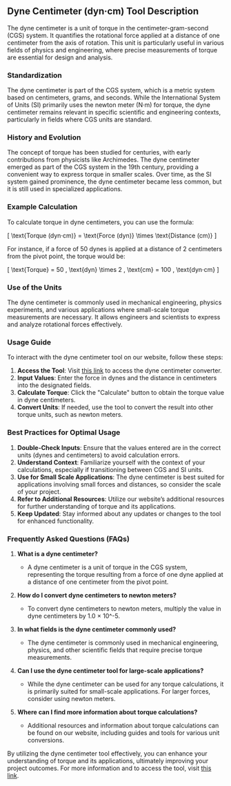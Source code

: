 ## Dyne Centimeter (dyn·cm) Tool Description

The dyne centimeter is a unit of torque in the centimeter-gram-second (CGS) system. It quantifies the rotational force applied at a distance of one centimeter from the axis of rotation. This unit is particularly useful in various fields of physics and engineering, where precise measurements of torque are essential for design and analysis.

### Standardization

The dyne centimeter is part of the CGS system, which is a metric system based on centimeters, grams, and seconds. While the International System of Units (SI) primarily uses the newton meter (N·m) for torque, the dyne centimeter remains relevant in specific scientific and engineering contexts, particularly in fields where CGS units are standard.

### History and Evolution

The concept of torque has been studied for centuries, with early contributions from physicists like Archimedes. The dyne centimeter emerged as part of the CGS system in the 19th century, providing a convenient way to express torque in smaller scales. Over time, as the SI system gained prominence, the dyne centimeter became less common, but it is still used in specialized applications.

### Example Calculation

To calculate torque in dyne centimeters, you can use the formula:

\[ \text{Torque (dyn·cm)} = \text{Force (dyn)} \times \text{Distance (cm)} \]

For instance, if a force of 50 dynes is applied at a distance of 2 centimeters from the pivot point, the torque would be:

\[ \text{Torque} = 50 \, \text{dyn} \times 2 \, \text{cm} = 100 \, \text{dyn·cm} \]

### Use of the Units

The dyne centimeter is commonly used in mechanical engineering, physics experiments, and various applications where small-scale torque measurements are necessary. It allows engineers and scientists to express and analyze rotational forces effectively.

### Usage Guide

To interact with the dyne centimeter tool on our website, follow these steps:

1. **Access the Tool**: Visit [this link](https://www.inayam.co/unit-converter/torque) to access the dyne centimeter converter.
2. **Input Values**: Enter the force in dynes and the distance in centimeters into the designated fields.
3. **Calculate Torque**: Click the "Calculate" button to obtain the torque value in dyne centimeters.
4. **Convert Units**: If needed, use the tool to convert the result into other torque units, such as newton meters.

### Best Practices for Optimal Usage

1. **Double-Check Inputs**: Ensure that the values entered are in the correct units (dynes and centimeters) to avoid calculation errors.
2. **Understand Context**: Familiarize yourself with the context of your calculations, especially if transitioning between CGS and SI units.
3. **Use for Small Scale Applications**: The dyne centimeter is best suited for applications involving small forces and distances, so consider the scale of your project.
4. **Refer to Additional Resources**: Utilize our website’s additional resources for further understanding of torque and its applications.
5. **Keep Updated**: Stay informed about any updates or changes to the tool for enhanced functionality.

### Frequently Asked Questions (FAQs)

1. **What is a dyne centimeter?**
   - A dyne centimeter is a unit of torque in the CGS system, representing the torque resulting from a force of one dyne applied at a distance of one centimeter from the pivot point.

2. **How do I convert dyne centimeters to newton meters?**
   - To convert dyne centimeters to newton meters, multiply the value in dyne centimeters by 1.0 × 10^-5.

3. **In what fields is the dyne centimeter commonly used?**
   - The dyne centimeter is commonly used in mechanical engineering, physics, and other scientific fields that require precise torque measurements.

4. **Can I use the dyne centimeter tool for large-scale applications?**
   - While the dyne centimeter can be used for any torque calculations, it is primarily suited for small-scale applications. For larger forces, consider using newton meters.

5. **Where can I find more information about torque calculations?**
   - Additional resources and information about torque calculations can be found on our website, including guides and tools for various unit conversions.

By utilizing the dyne centimeter tool effectively, you can enhance your understanding of torque and its applications, ultimately improving your project outcomes. For more information and to access the tool, visit [this link](https://www.inayam.co/unit-converter/torque).